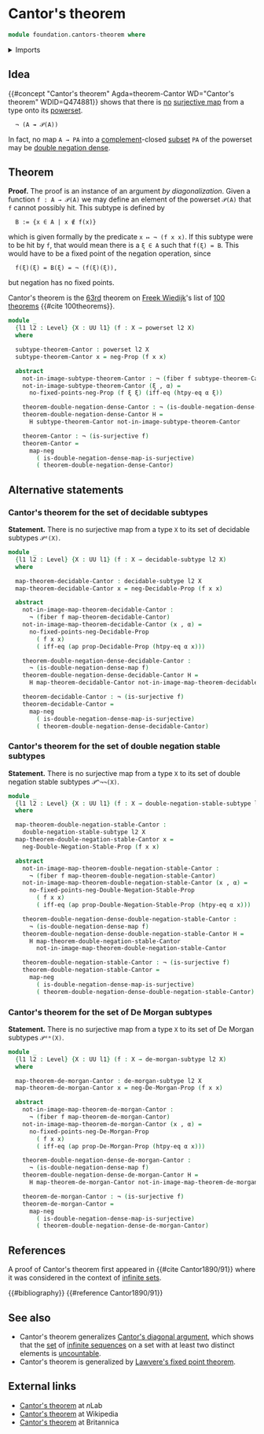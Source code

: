 # Cantor's theorem

```agda
module foundation.cantors-theorem where
```

<details><summary>Imports</summary>

```agda
open import foundation.action-on-identifications-functions
open import foundation.decidable-propositions
open import foundation.decidable-subtypes
open import foundation.dependent-pair-types
open import foundation.double-negation-stable-propositions
open import foundation.function-extensionality
open import foundation.logical-equivalences
open import foundation.negation
open import foundation.powersets
open import foundation.surjective-maps
open import foundation.universe-levels

open import foundation-core.fibers-of-maps

open import logic.de-morgan-propositions
open import logic.de-morgan-subtypes
open import logic.double-negation-dense-maps
open import logic.double-negation-stable-subtypes
```

</details>

## Idea

{{#concept "Cantor's theorem" Agda=theorem-Cantor WD="Cantor's theorem" WDID=Q474881}}
shows that there is [no](foundation-core.negation.md)
[surjective map](foundation.surjective-maps.md) from a type onto its
[powerset](foundation.powersets.md).

```text
  ¬ (A ↠ 𝒫(A))
```

In fact, no map `A → PA` into a
[complement](foundation.complements-subtypes.md)-closed
[subset](foundation-core.subtypes.md) `PA` of the powerset may be
[double negation dense](logic.double-negation-dense-maps.md).

## Theorem

**Proof.** The proof is an instance of an argument _by diagonalization_. Given a
function `f : A → 𝒫(A)` we may define an element of the powerset `𝒫(A)` that `f`
cannot possibly hit. This subtype is defined by

```text
  B := {x ∈ A | x ∉ f(x)}
```

which is given formally by the predicate `x ↦ ¬ (f x x)`. If this subtype were
to be hit by `f`, that would mean there is a `ξ ∈ A` such that `f(ξ) = B`. This
would have to be a fixed point of the negation operation, since

```text
  f(ξ)(ξ) = B(ξ) = ¬ (f(ξ)(ξ)),
```

but negation has no fixed points.

Cantor's theorem is the [63rd](literature.100-theorems.md#63) theorem on
[Freek Wiedijk](http://www.cs.ru.nl/F.Wiedijk/)'s list of
[100 theorems](literature.100-theorems.md) {{#cite 100theorems}}.

```agda
module _
  {l1 l2 : Level} {X : UU l1} (f : X → powerset l2 X)
  where

  subtype-theorem-Cantor : powerset l2 X
  subtype-theorem-Cantor x = neg-Prop (f x x)

  abstract
    not-in-image-subtype-theorem-Cantor : ¬ (fiber f subtype-theorem-Cantor)
    not-in-image-subtype-theorem-Cantor (ξ , α) =
      no-fixed-points-neg-Prop (f ξ ξ) (iff-eq (htpy-eq α ξ))

    theorem-double-negation-dense-Cantor : ¬ (is-double-negation-dense-map f)
    theorem-double-negation-dense-Cantor H =
      H subtype-theorem-Cantor not-in-image-subtype-theorem-Cantor

    theorem-Cantor : ¬ (is-surjective f)
    theorem-Cantor =
      map-neg
        ( is-double-negation-dense-map-is-surjective)
        ( theorem-double-negation-dense-Cantor)
```

## Alternative statements

### Cantor's theorem for the set of decidable subtypes

**Statement.** There is no surjective map from a type `X` to its set of
decidable subtypes `𝒫ᵈ(X)`.

```agda
module _
  {l1 l2 : Level} {X : UU l1} (f : X → decidable-subtype l2 X)
  where

  map-theorem-decidable-Cantor : decidable-subtype l2 X
  map-theorem-decidable-Cantor x = neg-Decidable-Prop (f x x)

  abstract
    not-in-image-map-theorem-decidable-Cantor :
      ¬ (fiber f map-theorem-decidable-Cantor)
    not-in-image-map-theorem-decidable-Cantor (x , α) =
      no-fixed-points-neg-Decidable-Prop
        ( f x x)
        ( iff-eq (ap prop-Decidable-Prop (htpy-eq α x)))

    theorem-double-negation-dense-decidable-Cantor :
      ¬ (is-double-negation-dense-map f)
    theorem-double-negation-dense-decidable-Cantor H =
      H map-theorem-decidable-Cantor not-in-image-map-theorem-decidable-Cantor

    theorem-decidable-Cantor : ¬ (is-surjective f)
    theorem-decidable-Cantor =
      map-neg
        ( is-double-negation-dense-map-is-surjective)
        ( theorem-double-negation-dense-decidable-Cantor)
```

### Cantor's theorem for the set of double negation stable subtypes

**Statement.** There is no surjective map from a type `X` to its set of double
negation stable subtypes `𝒫^¬¬(X)`.

```agda
module _
  {l1 l2 : Level} {X : UU l1} (f : X → double-negation-stable-subtype l2 X)
  where

  map-theorem-double-negation-stable-Cantor :
    double-negation-stable-subtype l2 X
  map-theorem-double-negation-stable-Cantor x =
    neg-Double-Negation-Stable-Prop (f x x)

  abstract
    not-in-image-map-theorem-double-negation-stable-Cantor :
      ¬ (fiber f map-theorem-double-negation-stable-Cantor)
    not-in-image-map-theorem-double-negation-stable-Cantor (x , α) =
      no-fixed-points-neg-Double-Negation-Stable-Prop
        ( f x x)
        ( iff-eq (ap prop-Double-Negation-Stable-Prop (htpy-eq α x)))

    theorem-double-negation-dense-double-negation-stable-Cantor :
      ¬ (is-double-negation-dense-map f)
    theorem-double-negation-dense-double-negation-stable-Cantor H =
      H map-theorem-double-negation-stable-Cantor
        not-in-image-map-theorem-double-negation-stable-Cantor

    theorem-double-negation-stable-Cantor : ¬ (is-surjective f)
    theorem-double-negation-stable-Cantor =
      map-neg
        ( is-double-negation-dense-map-is-surjective)
        ( theorem-double-negation-dense-double-negation-stable-Cantor)
```

### Cantor's theorem for the set of De Morgan subtypes

**Statement.** There is no surjective map from a type `X` to its set of De
Morgan subtypes `𝒫ᵈᵐ(X)`.

```agda
module _
  {l1 l2 : Level} {X : UU l1} (f : X → de-morgan-subtype l2 X)
  where

  map-theorem-de-morgan-Cantor : de-morgan-subtype l2 X
  map-theorem-de-morgan-Cantor x = neg-De-Morgan-Prop (f x x)

  abstract
    not-in-image-map-theorem-de-morgan-Cantor :
      ¬ (fiber f map-theorem-de-morgan-Cantor)
    not-in-image-map-theorem-de-morgan-Cantor (x , α) =
      no-fixed-points-neg-De-Morgan-Prop
        ( f x x)
        ( iff-eq (ap prop-De-Morgan-Prop (htpy-eq α x)))

    theorem-double-negation-dense-de-morgan-Cantor :
      ¬ (is-double-negation-dense-map f)
    theorem-double-negation-dense-de-morgan-Cantor H =
      H map-theorem-de-morgan-Cantor not-in-image-map-theorem-de-morgan-Cantor

    theorem-de-morgan-Cantor : ¬ (is-surjective f)
    theorem-de-morgan-Cantor =
      map-neg
        ( is-double-negation-dense-map-is-surjective)
        ( theorem-double-negation-dense-de-morgan-Cantor)
```

## References

A proof of Cantor's theorem first appeared in {{#cite Cantor1890/91}} where it
was considered in the context of [infinite sets](set-theory.infinite-sets.md).

{{#bibliography}} {{#reference Cantor1890/91}}

## See also

- Cantor's theorem generalizes
  [Cantor's diagonal argument](set-theory.cantors-diagonal-argument.md), which
  shows that the [set](foundation-core.sets.md) of
  [infinite sequences](lists.sequences.md) on a set with at least two distinct
  elements is [uncountable](set-theory.uncountable-sets.md).
- Cantor's theorem is generalized by
  [Lawvere's fixed point theorem](foundation.lawveres-fixed-point-theorem.md).

## External links

- [Cantor's theorem](https://ncatlab.org/nlab/show/Cantor%27s+theorem) at $n$Lab
- [Cantor's theorem](https://en.wikipedia.org/wiki/Cantor%27s_theorem) at
  Wikipedia
- [Cantor's theorem](https://www.britannica.com/science/Cantors-theorem) at
  Britannica
